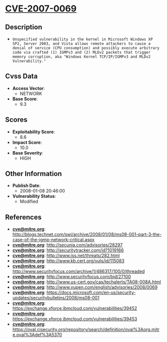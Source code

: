 
# [CVE-2007-0069](http://blogs.technet.com/swi/archive/2008/01/08/ms08-001-part-3-the-case-of-the-igmp-network-critical.aspx)

## Description

- `Unspecified vulnerability in the kernel in Microsoft Windows XP SP2, Server 2003, and Vista allows remote attackers to cause a denial of service (CPU consumption) and possibly execute arbitrary code via crafted (1) IGMPv3 and (2) MLDv2 packets that trigger memory corruption, aka "Windows Kernel TCP/IP/IGMPv3 and MLDv2 Vulnerability."`

## Cvss Data

- **Access Vector**:
  - NETWORK
- **Base Score**:
  - 9.3

## Scores

- **Exploitability Score**:
  - 8.6
- **Impact Score**:
  - 10.0
- **Base Severity**:
  - HIGH

## Other Information

- **Publish Date**:
  - 2008-01-08 20:46:00
- **Vulnerability Status**:
  - Modified

## References

- **cve@mitre.org**: http://blogs.technet.com/swi/archive/2008/01/08/ms08-001-part-3-the-case-of-the-igmp-network-critical.aspx
- **cve@mitre.org**: http://secunia.com/advisories/28297
- **cve@mitre.org**: http://securitytracker.com/id?1019166
- **cve@mitre.org**: http://www.iss.net/threats/282.html
- **cve@mitre.org**: http://www.kb.cert.org/vuls/id/115083
- **cve@mitre.org**: http://www.securityfocus.com/archive/1/486317/100/0/threaded
- **cve@mitre.org**: http://www.securityfocus.com/bid/27100
- **cve@mitre.org**: http://www.us-cert.gov/cas/techalerts/TA08-008A.html
- **cve@mitre.org**: http://www.vupen.com/english/advisories/2008/0069
- **cve@mitre.org**: https://docs.microsoft.com/en-us/security-updates/securitybulletins/2008/ms08-001
- **cve@mitre.org**: https://exchange.xforce.ibmcloud.com/vulnerabilities/39452
- **cve@mitre.org**: https://exchange.xforce.ibmcloud.com/vulnerabilities/39453
- **cve@mitre.org**: https://oval.cisecurity.org/repository/search/definition/oval%3Aorg.mitre.oval%3Adef%3A5370
